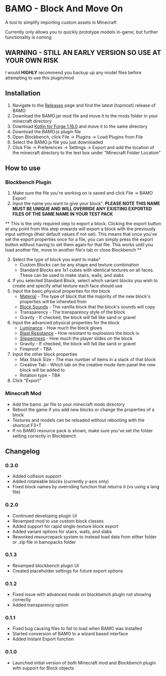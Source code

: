 # BAMO - Block And Move On
A tool to simplify importing custom assets in Minecraft

Currently only allows you to quickly prototype models in-game, but further functionality is coming

## WARNING - STILL AN EARLY VERSION SO USE AT YOUR OWN RISK
I would **HIGHLY** recommend you backup up any model files before attempting to use this plugin/mod

## Installation
 1. Navigate to the [Releases](https://github.com/tmudway/BAMO/releases) page and find the latest (topmost) release of BAMO
 2. Download the BAMO.jar mod file and move it to the mods folder in your minecraft directory
 3. Download [Kotlin for Forge 1.16.0](https://www.curseforge.com/minecraft/mc-mods/kotlin-for-forge/files/3527736) and move it to the same directory
 4. Download the BAMO.js plugin file
 5. Open Blockbench, click File -> Plugins -> Load Plugins from File
 6. Select the BAMO.js file you just downloaded
 7. Click File -> Preferences -> Settings -> Export and add the location of the minecraft directory to the text box under "Minecraft Folder Location"
## How to use
### Blockbench Plugin
 1. Make sure the file you're working on is saved and click File -> BAMO Export
 2. Input the name you want to give your block". **PLEASE NOTE THIS NAME MUST BE UNIQUE AND WILL OVERRIDE ANY EXISTING EXPORTED FILES OF THE SAME NAME IN YOUR TEST PACK**

** This is the only required step to export a block. Clicking the export button at any point from this step onwards will export a block with the previously input settings (their default values if not set). This means that once you've set the export properties once for a file, you can simply press the export button without having to set them again for that file. This works until you load another file, move to another file's tab or close Blockbench **

 3. Select the type of block you want to make"
	 * Custom Blocks can be any shape and texture combination
	 * Standard Blocks are 1x1 cubes with identical textures on all faces. These can be used to make stairs, walls, and slabs
 4. If you selected Standard Block, select which variant blocks you wish to create and specify what texture each face should use
 5. Input the basic physical properties for the block
 	 * [Material](https://minecraft.fandom.com/wiki/Materials) - The type of block that the majority of the new block's properties will be inhereted from
	 * [Block Sounds](https://minecraft.fandom.com/wiki/Sounds.json#Block_sound_categories) - The vanilla block that the block's sounds will copy
	 * Transparency - The transparency style of the block
	 * Gravity - If checked, the block will fall like sand or gravel
 6. Input the advanced physical properties for the block
	 * [Luminance](https://minecraft.fandom.com/wiki/Light#Blocks) - How much the block glows	 
	 * [Blast Resistance](https://minecraft.fandom.com/wiki/Explosion#Blast_resistance) - How resistant to explosions the block is
	 * [Slipperiness](https://www.mcpk.wiki/wiki/Slipperiness) - How much the player slides on the block
	 * Gravity - If checked, the block will fall like sand or gravel
	 * Fireproof - TBA
7. Input the other block properties
	 * Max Stack Size - The max number of items in a stack of that block
	 * Creative Tab - Which tab on the creative mode item panel the new block will be added to
	 * Rotation type - TBA
 5. Click "Export"
### Minecraft Mod
* Add the bamo .jar file to your minecraft mods directory
* Reboot the game if you add new blocks or change the properties of a block
* Textures and models can be reloaded without rebooting with the shortcut F3+T
* If no BAMO resource pack is shown, make sure you've set the folder setting correctly in Blockbench
## Changelog
### 0.3.0
* Added collision support
* Added rotateable blocks (currently y-axis only)
* Fixed block names by overriding function that returns it (vs using a lang file)
### 0.2.0
* Continued developing plugin UI
* Revamped mod to use custom block classes
* Added support for rapid single-texture block export
* Added variant options for stairs, walls, and slabs
* Reworked resourcepack system to instead load data from either folder or .zip file in bamopacks folder
### 0.1.3
* Revamped blockbench plugin UI
* Created placeholder settings for future export options
### 0.1.2
* Fixed issue with advanced mode on blockbench plugin not showing correctly
* Added transparency option
### 0.1.1
* Fixed bug causing files to fail to load when BAMO was installed
* Started conversion of BAMO to a wizard based interface
* Added Instant Export function
### 0.1.0
* Launched initial version of both Minecraft mod and Blockbench plugin with support for Block objects